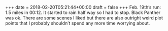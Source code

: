 +++
date = 2018-02-20T05:21:44+00:00
draft = false
+++
Feb. 19th’s run: 1.5 miles in 00:12. It started to rain half way so I had to stop. Black Panther was ok. There are some scenes I liked but there are also outright weird plot points that I probably shouldn’t spend any more time worrying about.
